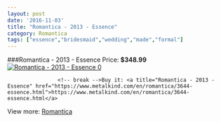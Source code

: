 ```yaml
---
layout: post
date: '2016-11-03'
title: "Romantica - 2013 - Essence"
category: Romantica
tags: ["essence","bridesmaid","wedding","made","formal"]
---
```

###Romantica - 2013 - Essence
Price: **$348.99**
<a href="https://www.metalkind.com/en/romantica/3644-essence.html"><img src="http://img.metalkind.com/55430-thickbox_default/essence.jpg" alt="Romantica - 2013 - Essence 0" /></a>


					<!-- break -->Buy it: <a title="Romantica - 2013 - Essence" href="https://www.metalkind.com/en/romantica/3644-essence.html">https://www.metalkind.com/en/romantica/3644-essence.html</a>
View more: [Romantica](https://www.metalkind.com/en/109-romantica)